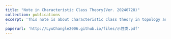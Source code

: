 ```yaml
---
title: "Note in Characteristic Class Theory(Ver. 20240728)"
collection: publications
excerpt: 'This note is about characteristic class theory in topology and differential geometry.
'
paperurl: 'http://LyuChangle2006.github.io/files/示性类.pdf'
---
```


